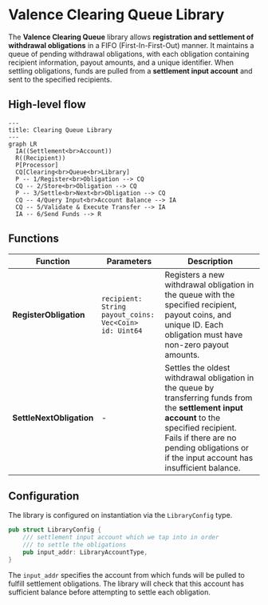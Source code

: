 
# Valence Clearing Queue Library

The **Valence Clearing Queue** library allows **registration and settlement of withdrawal obligations** in a FIFO (First-In-First-Out) manner. It maintains a queue of pending withdrawal obligations, with each obligation containing recipient information, payout amounts, and a unique identifier. When settling obligations, funds are pulled from a **settlement input account** and sent to the specified recipients.

## High-level flow

```mermaid
---
title: Clearing Queue Library
---
graph LR
  IA((Settlement<br>Account))
  R((Recipient))
  P[Processor]
  CQ[Clearing<br>Queue<br>Library]
  P -- 1/Register<br>Obligation --> CQ
  CQ -- 2/Store<br>Obligation --> CQ
  P -- 3/Settle<br>Next<br>Obligation --> CQ
  CQ -- 4/Query Input<br>Account Balance --> IA
  CQ -- 5/Validate & Execute Transfer --> IA
  IA -- 6/Send Funds --> R
```

## Functions

| Function               | Parameters                                          | Description                                                                                                                                            |
|------------------------|-----------------------------------------------------|--------------------------------------------------------------------------------------------------------------------------------------------------------|
| **RegisterObligation** | `recipient: String`<br>`payout_coins: Vec<Coin>`<br>`id: Uint64` | Registers a new withdrawal obligation in the queue with the specified recipient, payout coins, and unique ID. Each obligation must have non-zero payout amounts. |
| **SettleNextObligation** | -                                                   | Settles the oldest withdrawal obligation in the queue by transferring funds from the **settlement input account** to the specified recipient. Fails if there are no pending obligations or if the input account has insufficient balance. |

## Configuration

The library is configured on instantiation via the `LibraryConfig` type.

```rust
pub struct LibraryConfig {
    /// settlement input account which we tap into in order
    /// to settle the obligations
    pub input_addr: LibraryAccountType,
}
```

The `input_addr` specifies the account from which funds will be pulled to fulfill settlement obligations. The library will check that this account has sufficient balance before attempting to settle each obligation.
